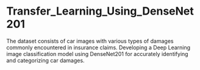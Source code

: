 # Transfer_Learning_Using_DenseNet201
The dataset consists of car images with various types of damages commonly encountered in insurance claims.
Developing a Deep Learning image classification model using DenseNet201 for accurately identifying and categorizing car damages.
